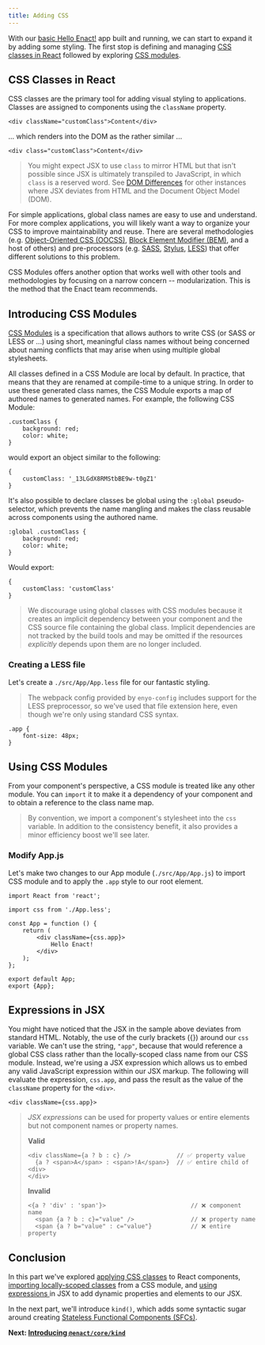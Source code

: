 ```yaml
---
title: Adding CSS
---
```

With our [basic Hello Enact!](../basics/) app built and running, we can start to expand
it by adding some styling. The first stop is defining and managing [CSS classes in React](#css-classes-in-react) followed by exploring [CSS modules](#introducing-css-modules).

## CSS Classes in React

CSS classes are the primary tool for adding visual styling to applications. Classes are assigned
to components using the `className` property. 

	<div className="customClass">Content</div>

... which renders into the DOM as the rather similar ...

	<div class="customClass">Content</div>

> You might expect JSX to use `class` to mirror HTML but that isn't possible since JSX is ultimately
> transpiled to JavaScript, in which `class` is a reserved word. See [DOM
> Differences](https://facebook.github.io/react/docs/dom-differences.html) for other instances where
> JSX deviates from HTML and the Document Object Model (DOM).

For simple applications, global class names are easy to use and understand. For more complex applications,
you will likely want a way to organize your CSS to improve maintainability and reuse. There are
several methodologies (e.g. [Object-Oriented CSS (OOCSS)](http://oocss.org/), [Block Element
Modifier (BEM)](http://getbem.com/), and a host of others) and pre-processors (e.g. [SASS](http://sass-lang.com/),
[Stylus](http://stylus-lang.com/), [LESS](http://lesscss.org/)) that offer
different solutions to this problem.

CSS Modules offers another option that works well with other tools and methodologies by focusing on
a narrow concern -- modularization.  This is the method that the Enact team recommends.

## Introducing CSS Modules

[CSS Modules](https://github.com/css-modules/css-modules) is a specification that allows authors to
write CSS (or SASS or LESS or ...) using short, meaningful class names without being concerned about
naming conflicts that may arise when using multiple global stylesheets.

All classes defined in a CSS Module are local by default. In practice, that means that they are
renamed at compile-time to a unique string. In order to use these generated class names, the CSS
Module exports a map of authored names to generated names. For example, the following CSS Module:

	.customClass {
		background: red;
		color: white;
	}

would export an object similar to the following:

	{
		customClass: '_13LGdX8RMStbBE9w-t0gZ1'
	}

It's also possible to declare classes be global using the `:global` pseudo-selector, which prevents
the name mangling and makes the class reusable across components using the authored name.

	:global .customClass {
		background: red;
		color: white;
	}

Would export:

	{
		customClass: 'customClass'
	}

> We discourage using global classes with CSS modules because it creates an implicit dependency
> between your component and the CSS source file containing the global class. Implicit dependencies
> are not tracked by the build tools and may be omitted if the resources *explicitly* depends
> upon them are no longer included.

### Creating a LESS file

Let's create a `./src/App/App.less` file for our fantastic styling.

> The webpack config provided by `enyo-config` includes support for the LESS preprocessor, so we've
> used that file extension here, even though we're only using standard CSS syntax.

	.app {
		font-size: 48px;
	}

## Using CSS Modules

From your component's perspective, a CSS module is treated like any other module. You can `import`
it to make it a dependency of your component and to obtain a reference to the class name map.

> By convention, we import a component's stylesheet into the `css` variable. In addition to the
> consistency benefit, it also provides a minor efficiency boost we'll see later.

### Modify App.js

Let's make two changes to our App module (`./src/App/App.js`) to import CSS module and to apply the
`.app` style to our root element.

	import React from 'react';
	
	import css from './App.less';
	
	const App = function () {
		return (
			<div className={css.app}>
				Hello Enact!
			</div>
		);
	};
	
	export default App;
	export {App};

## Expressions in JSX

You might have noticed that the JSX in the sample above deviates from standard HTML.  Notably, the use of the curly brackets ({}) around our `css` variable.  We can't use
the string, `"app"`, because that would reference a global CSS class rather than the locally-scoped
class name from our CSS module. Instead, we're using a JSX expression which allows us to embed any
valid JavaScript expression within our JSX markup. The following will evaluate the expression,
`css.app`, and pass the result as the value of the `className` property for the `<div>`.

	<div className={css.app}>

> *JSX expressions* can be used for property values or entire elements but not component names or
> property names.
>
> **Valid**
> ```
> <div className={a ? b : c} />				// ✅ property value
>	{a ? <span>A</span> : <span>!A</span>}	// ✅ entire child of <div>
> </div>
> ```
> 
> **Invalid**
> ```
> <{a ? 'div' : 'span'}>						// ❌ component name
>	<span {a ? b : c}="value" />				// ❌ property name
>	<span {a ? b="value" : c="value"}			// ❌ entire property
> ```

## Conclusion

In this part we've explored [applying CSS classes](#css-classes-in-react) to React components, [importing
locally-scoped classes](#introducing-css-modules) from a CSS module, and [using expressions
](#expressions-in-jsx) in JSX to add dynamic properties and elements to our JSX.

In the next part, we'll introduce `kind()`, which adds some
syntactic sugar around creating [Stateless Functional Components
(SFCs)](https://facebook.github.io/react/docs/reusable-components.html#stateless-functions).

**Next: [Introducing `@enact/core/kind`](../kind/)**